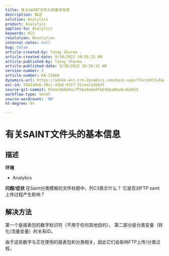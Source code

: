```yaml
---
title: 有关SAINT文件头的基本信息
description: 描述
solution: Analytics
product: Analytics
applies-to: Analytics
keywords: KCS
resolution: Resolution
internal-notes: null
bug: false
article-created-by: Tanay Sharma .
article-created-date: 9/30/2022 10:55:25 AM
article-published-by: Tanay Sharma .
article-published-date: 9/30/2022 10:58:32 AM
version-number: 3
article-number: KA-15860
dynamics-url: https://adobe-ent.crm.dynamics.com/main.aspx?forceUCI=1&pagetype=entityrecord&etn=knowledgearticle&id=bbc6275e-ae40-ed11-9db1-0022480868ff
exl-id: 5581a0e6-39cc-43b8-9727-31ceac1d264f
source-git-commit: 05dacbb6b8ac7f5ba9a6edfb63bba9bedcabb653
workflow-type: tm+mt
source-wordcount: '98'
ht-degree: 6%

---
```


# 有关SAINT文件头的基本信息

## 描述

<b>环境</b>
- Analytics



<b>问题/症状</b>
在Saint分类模板的文件标题中，列C3表示什么？ 它是否对FTP saint上传过程产生影响？


## 解决方法


第一个是报表包的数字标识符（不用于任何其他目的）。 第二部分是分类变量（转化/流量变量）的关系ID。

由于这些数字与正在使用的报表包和分类相关，因此它们会影响FTP上传/分类过程。
